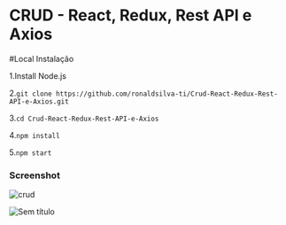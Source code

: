 # CRUD - React, Redux, Rest API e Axios

#Local Instalação

1.Install Node.js

2.```git clone https://github.com/ronaldsilva-ti/Crud-React-Redux-Rest-API-e-Axios.git```

3.```cd Crud-React-Redux-Rest-API-e-Axios```

4.```npm install```

5.```npm start ```


### Screenshot
![crud](https://user-images.githubusercontent.com/57809579/85443351-8bcdca00-b567-11ea-9d1c-a066a7d38b51.png)


![Sem título](https://user-images.githubusercontent.com/57809579/86470635-308f9a80-bd12-11ea-8dbc-5f7c4b4b47c2.png)
